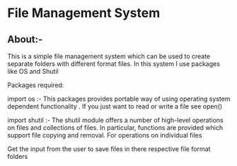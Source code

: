 # File Management System

## About:-

This is a simple file management system which can be used to create separate folders with different format files.
In this system I use packages like OS and Shutil

Packages required:

import os :- This packages provides portable way of using operating system dependent functionality .
If you just want to read or write a file see open()


import shutil :- The shutil module offers a number of high-level operations 
on files and collections of files. In particular, functions are provided 
which support file copying and removal. For operations on individual files

Get the input from the user to save files in there respective file format folders  




